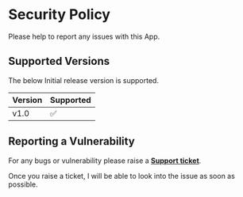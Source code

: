 # Security Policy

Please help to report any issues with this App.

## Supported Versions

The below Initial release version is supported.

| Version | Supported          |
| ------- | ------------------ |
| v1.0    | :white_check_mark: |


## Reporting a Vulnerability

For any bugs or vulnerability please raise a **[Support ticket](https://elfapp.website/support)**.

Once you raise a ticket, I will be able to look into the issue as soon as possible.
